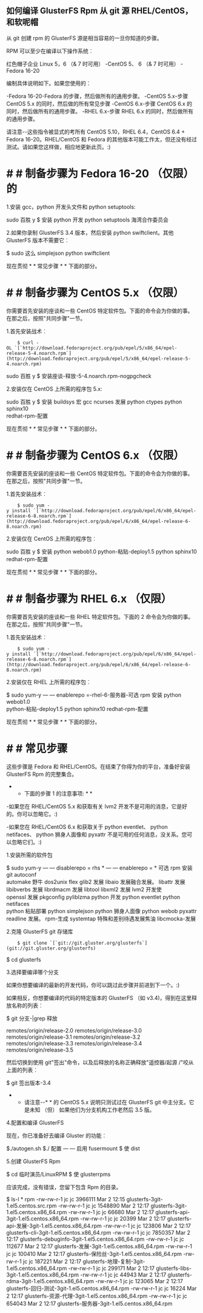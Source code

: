 如何编译 GlusterFS Rpm 从 git 源 RHEL/CentOS，和软呢帽
--------------------------------------------------------------------------

从 git 创建 rpm 的 GlusterFS 源是相当容易的一旦你知道的步骤。

RPM 可以至少在编译以下操作系统︰

红色帽子企业 Linux 5，6 （& 7 时可用）
-CentOS 5、 6 （& 7 时可用）
-Fedora 16-20

编制具体说明如下。如果您使用的︰


-Fedora 16-20-Fedora 的步骤，然后做所有的通用步骤。
-CentOS 5.x-步骤 CentOS 5.x 的同时，然后做的所有常见步骤
-CentOS 6.x-步骤 CentOS 6.x 的同时，然后做所有的通用步骤。
-RHEL 6.x-步骤 RHEL 6.x 的同时，然后做所有的通用步骤。

请注意--这些指令被显式的考所有 CentOS 5.10，RHEL 6.4，CentOS 6.4 + Fedora 16-20。RHEL/CentOS 和 Fedora 的其他版本可能工作太，但还没有经过测试。请如果您这样做，相应地更新此页。:)


# # # 制备步骤为 Fedora 16-20 （仅限） 的

1.安装 gcc，python 开发头文件和 python setuptools:

sudo 百胜 y $ 安装 python 开发 python setuptools 海湾合作委员会

2.如果你录制 GlusterFS 3.4 版本，然后安装 python swiftclient。其他 GlusterFS 版本不需要它︰


$ sudo 这么 simplejson python swiftclient

现在贯彻 * * 常见步骤 * * 下面的部分。

# # # 制备步骤为 CentOS 5.x （仅限）

你需要首先安装的座谈和一些 CentOS 特定软件包。下面的命令会为你做的事。在那之后，按照"共同步骤"一节。


1.首先安装战术︰

		$ curl -OL `[`http://download.fedoraproject.org/pub/epel/5/x86_64/epel-release-5-4.noarch.rpm`](http://download.fedoraproject.org/pub/epel/5/x86_64/epel-release-5-4.noarch.rpm)
sudo 百胜 y $ 安装座谈-释放-5-4.noarch.rpm-nogpgcheck

2.安装仅在 CentOS 上所需的程序包 5.x:

sudo 百胜 y $ 安装 buildsys 宏 gcc ncurses 发展 python ctypes python sphinx10 \
redhat-rpm-配置

现在贯彻 * * 常见步骤 * * 下面的部分。

# # # 制备步骤为 CentOS 6.x （仅限）

你需要首先安装的座谈和一些 CentOS 特定软件包。下面的命令会为你做的事。在那之后，按照"共同步骤"一节。


1.首先安装战术︰

		$ sudo yum -y install `[`http://download.fedoraproject.org/pub/epel/6/x86_64/epel-release-6-8.noarch.rpm`](http://download.fedoraproject.org/pub/epel/6/x86_64/epel-release-6-8.noarch.rpm)

2.安装仅在 CentOS 上所需的程序包︰

sudo 百胜 y $ 安装 python webob1.0 python-粘贴-deploy1.5 python sphinx10 redhat-rpm-配置

现在贯彻 * * 常见步骤 * * 下面的部分。

# # # 制备步骤为 RHEL 6.x （仅限）

你需要首先安装的座谈和一些 RHEL 特定软件包。下面的 2 命令会为你做的事。在那之后，按照"共同步骤"一节。


1.首先安装战术︰

		$ sudo yum -y install `[`http://download.fedoraproject.org/pub/epel/6/x86_64/epel-release-6-8.noarch.rpm`](http://download.fedoraproject.org/pub/epel/6/x86_64/epel-release-6-8.noarch.rpm)

2.安装仅在 RHEL 上所需的程序包︰

$ sudo yum-y — — enablerepo =-rhel-6-服务器-可选 rpm 安装 python webob1.0 \
python-粘贴-deploy1.5 python sphinx10 redhat-rpm-配置

现在贯彻 * * 常见步骤 * * 下面的部分。

# # # 常见步骤

这些步骤是 Fedora 和 RHEL/CentOS。在结束了你得为你的平台，准备好安装 GlusterFS Rpm 的完整集合。


* * 下面的步骤 1 的注意事项: * *

-如果您在 RHEL/CentOS 5.x 和获取有关 lvm2 开发不是可用的消息，它是好的。你可以忽略它。:)

-如果您在 RHEL/CentOS 6.x 和获取关于 python eventlet、 python netifaces、 python 狮身人面像和 pyxattr 不是可用的任何消息，没关系。您可以忽略它们。:)


1.安装所需的软件包

$ sudo yum-y — — disablerepo = rhs * — — enablerepo = * 可选 rpm 安装 git autoconf \
automake 野牛 dos2unix flex glib2 发展 libaio 发展融合发展。
libattr 发展 libibverbs 发展 librdmacm 发展 libtool libxml2 发展 lvm2 开发使 \
openssl 发展 pkgconfig pyliblzma python 开发 python eventlet python netifaces \
python 粘贴部署 python simplejson python 狮身人面像 python webob pyxattr readline 发展。
rpm-生成 systemtap 特殊和差别待遇发展焦油 libcmocka-发展

2.克隆 GlusterFS git 存储库

    	$ git clone `[`git://git.gluster.org/glusterfs`](git://git.gluster.org/glusterfs)
$ cd glusterfs

3.选择要编译哪个分支

如果你想要编译的最新的开发代码，你可以跳过此步骤并前进到下一个。:)


如果相反，你想要编译的代码的特定版本的 GlusterFS （如 v3.4)，得到在这里释放名称的列表︰

$ git 分支-|grep 释放

remotes/origin/release-2.0
remotes/origin/release-3.0
remotes/origin/release-3.1
remotes/origin/release-3.2
remotes/origin/release-3.3
remotes/origin/release-3.4
remotes/origin/release-3.5

然后切换到使用 git"签出"命令，以及后释放的名称正确释放"遥控器/起源 /"咬从上面的列表︰

$ git 签出版本-3.4

* * 请注意--* * 的 CentOS 5.x 说明只测试过在 GlusterFS git 中主分支。它是未知 （但） 如果他们为分支机构工作老然后 3.5 版。


4.配置和编译 GlusterFS

现在，你已准备好去编译 Gluster 的功能︰

$./autogen.sh
$./ 配置 — — 启用 fusermount
$ 使 dist

5.创建 GlusterFS Rpm

$ cd 临时演员/LinuxRPM
$ 使 glusterrpms

应该完成，没有错误，您留下包含 Rpm 的目录。

$ ls-l * rpm
-rw-rw-r-1 jc jc 3966111 Mar 2 12:15 glusterfs-3git-1.el5.centos.src.rpm
-rw-rw-r-1 jc jc 1548890 Mar 2 12:17 glusterfs-3git-1.el5.centos.x86_64.rpm
-rw-rw-r-1 jc jc 66680 Mar 2 12:17 glusterfs-api-3git-1.el5.centos.x86_64.rpm
-rw-rw-r-1 jc jc 20399 Mar 2 12:17 glusterfs-api-发展-3git-1.el5.centos.x86_64.rpm
-rw-rw-r-1 jc jc 123806 Mar 2 12:17 glusterfs-cli-3git-1.el5.centos.x86_64.rpm
-rw-rw-r-1 jc jc 7850357 Mar 2 12:17 glusterfs-debuginfo-3git-1.el5.centos.x86_64.rpm
-rw-rw-r-1 jc jc 112677 Mar 2 12:17 glusterfs-发展-3git-1.el5.centos.x86_64.rpm
-rw-rw-r-1 jc jc 100410 Mar 2 12:17 glusterfs-保险丝-3git-1.el5.centos.x86_64.rpm
-rw-rw-r-1 jc jc 187221 Mar 2 12:17 glusterfs-地理-复制-3git-1.el5.centos.x86_64.rpm
-rw-rw-r-1 jc jc 299171 Mar 2 12:17 glusterfs-libs-3git-1.el5.centos.x86_64.rpm
-rw-rw-r-1 jc jc 44943 Mar 2 12:17 glusterfs-rdma-3git-1.el5.centos.x86_64.rpm
-rw-rw-r-1 jc jc 123065 Mar 2 12:17 glusterfs-回归-测试-3git-1.el5.centos.x86_64.rpm
-rw-rw-r-1 jc jc 16224 Mar 2 12:17 glusterfs-资源-代理-3git-1.el5.centos.x86_64.rpm
-rw-rw-r-1 jc jc 654043 Mar 2 12:17 glusterfs-服务器-3git-1.el5.centos.x86_64.rpm
